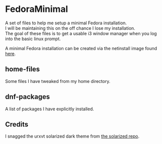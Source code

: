 # FedoraMinimal
A set of files to help me setup a minimal Fedora installation.<br />
I will be maintaining this on the off chance I lose my installation.<br />
The goal of these files is to get a usable i3 window manager when you log into the basic linux prompt.

A minimal Fedora installation can be created via the netinstall image found [here](https://getfedora.org/en/workstation/download/).

home-files
----------
Some files I have tweaked from my home directory.

dnf-packages
------------
A list of packages I have explicitly installed.

Credits
-------
I snagged the urxvt solarized dark theme from [the solarized repo](https://github.com/solarized/xresources).
